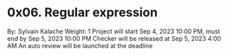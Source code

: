 # 0x06. Regular expression
 By: Sylvain Kalache
 Weight: 1
 Project will start Sep 4, 2023 10:00 PM, must end by Sep 5, 2023 10:00 PM
 Checker will be released at Sep 5, 2023 4:00 AM
 An auto review will be launched at the deadline
